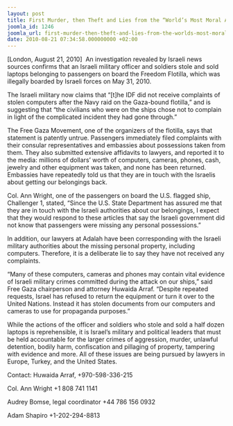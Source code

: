 ```yaml
---
layout: post
title: First Murder, then Theft and Lies from the “World’s Most Moral Army”
joomla_id: 1246
joomla_url: first-murder-then-theft-and-lies-from-the-worlds-most-moral-army
date: 2010-08-21 07:34:58.000000000 +02:00
---
```

<p>[London, August 21, 2010]  An investigation revealed by Israeli news sources confirms that an Israeli military officer and soldiers stole and sold laptops belonging to passengers on board the Freedom Flotilla, which was illegally boarded by Israeli forces on May 31, 2010.</p>
<p>The Israeli military now claims that “[t]he IDF did not receive complaints of stolen computers after the Navy raid on the Gaza-bound flotilla,” and is suggesting that “the civilians who were on the ships chose not to complain in light of the complicated incident they had gone through.”</p>
<p>The Free Gaza Movement, one of the organizers of the flotilla, says that statement is patently untrue. Passengers immediately filed complaints with their consular representatives and embassies about possessions taken from them. They also submitted extensive affidavits to lawyers, and reported it to the media: millions of dollars’ worth of computers, cameras, phones, cash, jewelry and other equipment was taken, and none has been returned. Embassies have repeatedly told us that they are in touch with the Israelis about getting our belongings back.</p>
<p>Col. Ann Wright, one of the passengers on board the U.S. flagged ship, Challenger 1, stated, “Since the U.S. State Department has assured me that they are in touch with the Israeli authorities about our belongings, I expect that they would respond to these articles that say the Israeli government did not know that passengers were missing any personal possessions.”</p>
<p>In addition, our lawyers at Adalah have been corresponding with the Israeli military authorities about the missing personal property, including computers. Therefore, it is a deliberate lie to say they have not received any complaints.</p>
<p>“Many of these computers, cameras and phones may contain vital evidence of Israeli military crimes committed during the attack on our ships,” said Free Gaza chairperson and attorney Huwaida Arraf. “Despite repeated requests, Israel has refused to return the equipment or turn it over to the United Nations. Instead it has stolen documents from our computers and cameras to use for propaganda purposes.”</p>
<p>While the actions of the officer and soldiers who stole and sold a half dozen laptops is reprehensible, it is Israel’s military and political leaders that must be held accountable for the larger crimes of aggression, murder, unlawful detention, bodily harm, confiscation and pillaging of property, tampering with evidence and more. All of these issues are being pursued by lawyers in Europe, Turkey, and the United States.</p>
<p>Contact: Huwaida Arraf, +970-598-336-215</p>
<p>Col. Ann Wright +1 808 741 1141</p>
<p>Audrey Bomse, legal coordinator +44 786 156 0932</p>
<p>Adam Shapiro +1-202-294-8813</p>
